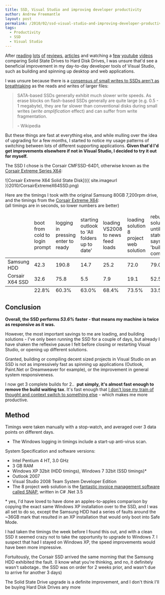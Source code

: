 ```yaml
---
title: SSD, Visual Studio and improving developer productivity
author: Andrew Freemantle
layout: post
permalink: /2010/02/ssd-visual-studio-and-improving-developer-productivity/
tags:
  - Productivity
  - SSD
  - Visual Studio
---
```

After [reading](http://www.tomshardware.com/reviews/windows-ssd-performance,2518.html "Windows SSD Performance - www.tomshardware.com") [lots](http://www.exdream.com/Blog/post/2009/02/25/Why-cheap-SSD-sucks-for-Visual-Studio.aspx "Why cheap SSD sucks for Visual Studio - exdream.com") [of](href="http://www.overclockers.co.uk/showproduct.php?prodid=HD-004-CS&tool=3&groupid=1657&catid=1660&subcat=1668 "Corsair X64 SSD Customer Reviews - OverClockers.co.uk") [reviews](http://www.ebuyer.com/product/167203/show_product_reviews "Corsair P128 SSD Customer Reviews - www.eBuyer.com"), [articles](http://stackoverflow.com/questions/499889/ssd-and-programming "SSD and Programming question - StackOverflow.com") and watching a [few](http://www.youtube.com/watch?v=Dt6VbOY3xE0 "SSD vs 7200rpm HDD - YouTube.com") [youtube](http://www.youtube.com/watch?v=LCBfsfzHPeY "MacBook HDD vs SSD boot time - YouTube") [videos](http://www.youtube.com/watch?v=Pf_QS3mZsyU "HDD vs SSD, Windows Vista tests - YouTube.com") comparing Solid State Drives to Hard Disk Drives, I was unsure that'd see a beneficial improvement in my day-to-day developer tools of Visual Studio, such as building and spinning up desktop and web applications.

I was unsure because there is a [consensus of small writes to SSDs aren't as breathtaking](http://en.wikipedia.org/wiki/Solid-state_drive#Disadvantages "SSD Disadvantages - www.wikipedia.org") as the reads and writes of larger files:

> SATA-based SSDs generally exhibit much slower write speeds. As erase blocks on flash-based SSDs generally are quite large (e.g. 0.5 - 1 megabyte), they are far slower than conventional disks during small writes (*write amplification* effect) and can suffer from write fragmentation.
> 
> \- Wikipedia

But these things are fast at everything else, and while mulling over the idea of upgrading for a few months, I started to notice my usage patterns of switching between lots of different supporting applications. **Given that'd I'd get improvements elsewhere if not in Visual Studio, I decided to try it out for myself.**

The SSD I chose is the Corsair CMFSSD-64D1, otherwise known as the [Corsair Extreme Series X64](http://www.amazon.co.uk/gp/product/B002HQ2JXG?ie=UTF8&tag=fatl-21&linkCode=as2&camp=1634&creative=19450&creativeASIN=B002HQ2JXG "Corsair Extreme Series X64 - Amazon.co.uk"):

![Corsair Extreme X64 Solid State Disk]({{ site.imageurl }}2010/CorsairExtremeX64SSD.png)

Here are the timings I took with the original Samsung 80GB 7,200rpm drive, and the timings from the [Corsair Extreme X64](http://www.amazon.co.uk/gp/product/B002HQ2JXG?ie=UTF8&tag=fatl-21&linkCode=as2&camp=1634&creative=19450&creativeASIN=B002HQ2JXG "Corsair Extreme Series X64 - Amazon.co.uk"):  
(all timings are in seconds, so lower numbers are better)

<table class="table table-striped hdd-vs-ssd">
  <thead>
    <tr>
      <td></td>
      <td><span class="table-subheading">boot</span> from cold to login prompt</td>
      <td><span class="table-subheading">logging in</span> pressing enter to ready</td>
      <td><span class="table-subheading">starting outlook</span> to 'All folders up to date'</td>
      <td><span class="table-subheading">loading VS2008</span> to news feed loads</td>
      <td><span class="table-subheading">loading solution</span> 8 project web solution</td>
      <td><span class="table-subheading">rebuild solution</span> until build status says 'build complete'</td>
    </tr>
  </thead>
  <tbody>
    <tr class="hdd">
      <td class="nowrap">Samsung HDD</td>
      <td class="align-right">42.3</td>
      <td class="align-right">190.8</td>
      <td class="align-right">14.7</td>
      <td class="align-right">25.2</td>    
      <td class="align-right">72.0</td>
      <td class="align-right">79.0</td>
    </tr>
    <tr class="ssd">
      <td class="nowrap">Corsair X64 SSD</td>
      <td class="align-right">32.6</td>
      <td class="align-right">75.8</td>
      <td class="align-right">5.5</td>
      <td class="align-right">7.9</td>
      <td class="align-right">19.1</td>
      <td class="align-right">52.5</td>
    </tr>
  </tbody>
  <tfoot>
    <tr>
      <td></td>
      <td class="align-right">22.8%</td>
      <td class="align-right">60.3%</td>
      <td class="align-right">63.0%</td>
      <td class="align-right">68.4%</td>
      <td class="align-right">73.5%</td>
      <td class="align-right">33.5%</td>
    </tr>
  </tfoot>
</table>

## Conclusion

**Overall, the SSD performs *53.6%* faster - that means my machine is twice as responsive as it was.**

However, the most important savings to me are loading, and building solutions - I've only been running the SSD for a couple of days, but already I have shaken the reflexive pause I felt before closing or restarting Visual Studio, or opening up different solutions.

Granted, building or compiling decent sized projects in Visual Studio on an SSD is not as impressively fast as spinning up applications (Outlook, Paint.Net or Dreamweaver for example), or the improvement in general system responsiveness.

I now get 3 complete builds for 2..  **put simply, it's almost fast enough to remove the build waiting tax**. It's fast enough that [I don't lose my train of thought and context switch to something else](http://stackoverflow.com/questions/499889/ssd-and-programming/499959#499959 "&quot;long compile time leads to distraction&quot; - answer on StackOverflow.com") - which makes me more productive.

## Method

Timings were taken manually with a stop-watch, and averaged over 3 data points on different days.

* The Windows logging in timings include a start-up anti-virus scan.

System Specification and software versions:

  * Intel Pentium 4 HT, 3.0 GHz
  * 3 GB RAM
  * Windows XP 32bit (HDD timings), Windows 7 32bit (SSD timings)*
  * Outlook 2007
  * Visual Studio 2008 Team System Developer Edition
  * The 8 project web solution is the [fantastic invoice management software called SNAP](http://www.snapsystems.co.uk/ "Invoice Management Software - Scan Notify Approve and Pay (SNAP) - www.snapsystems.co.uk"), written in C# .Net 3.5

\* yes, I'd have loved to have done an apples-to-apples comparison by copying the exact same Windows XP installation over to the SSD, and I was all set to do so, except the Samsung HDD had a series of faults around the ~36GB mark that resulted in an XP installation that would only boot into Safe Mode.

I had taken the timings the week before I found this out, and with a clean SSD it seemed crazy not to take the opportunity to upgrade to Windows 7. I suspect that had I stayed on Windows XP, the speed improvements would have been more impressive.

Fortuitously, the Corsair SSD arrived the same morning that the Samsung HDD exhibited the fault. (I know what you're thinking, and no, it definitely wasn't sabotage.. the SSD was on order for 2 weeks prior, and wasn't due to arrive for another 3 days)

The Solid State Drive upgrade is a definite improvement, and I don't think I'll be buying Hard Disk Drives any more  <i class="fa fa-smile-o"></i>
